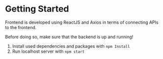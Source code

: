 # Getting Started 
Frontend is developed using ReactJS and Axios in terms of connecting APIs to the frontend.

Before doing so, make sure that the backend is up and running!

1. Install used dependencies and packages with `npm Install`
2. Run localhost server with `npm start`

